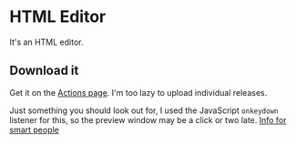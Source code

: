 # HTML Editor
It's an HTML editor.

## Download it
Get it on the [Actions page](https://github.com/aarikpokras/html-editor/actions). I'm too lazy to upload individual releases.

Just something you should look out for, I used the JavaScript `onkeydown` listener for this, so the preview window may be a click or two late. [Info for smart people](https://www.w3schools.com/jsref/event_onkeydown.asp)
